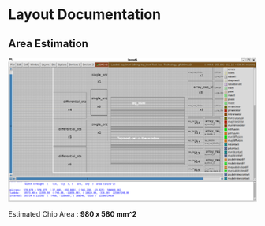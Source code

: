 # Layout Documentation

## Area Estimation

![Chip Area](figures/magic_area.png)

Estimated Chip Area : **980 x 580 mm^2**

